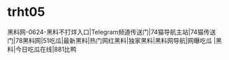 # trht05
黑料网-0624-黑料不打烊入口|Telegram频道传送门|74猫导航主站|74猫传送门|78黑料网|51吃瓜|最新黑料|热门网红黑料|独家黑料|黑料网导航|网曝吃瓜  |黑料|今日吃瓜在线|881比鸭
